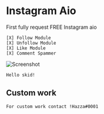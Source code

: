 # Instagram Aio


First fully request FREE Instagram aio

```
[X] Follow Module
[X] Unfollow Module
[X] Like Module
[X] Comment Spammer
```

![Screenshot](ig_aio.png)


```
Hello skid!
```

## Custom work
```
For custom work contact !Hazza#0001
```
